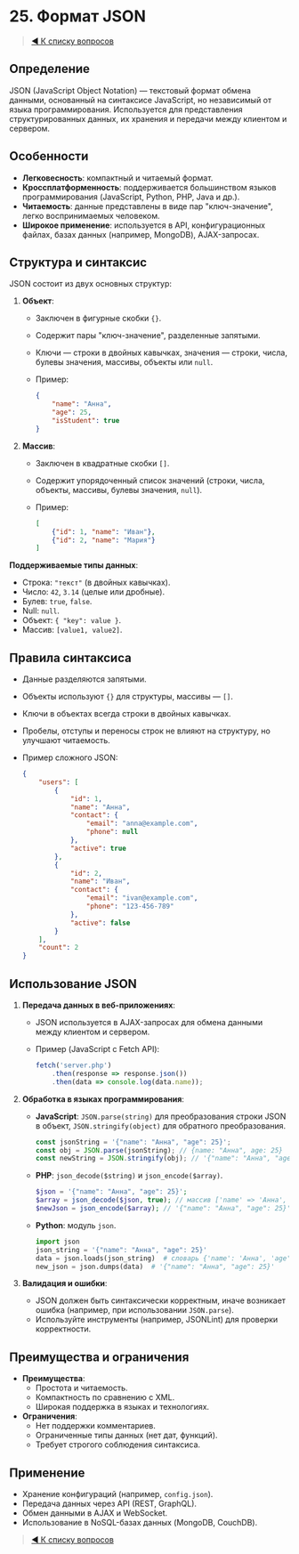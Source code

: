 # 25. Формат JSON

> [◀️ К списку вопросов](../README.md#вопросы)

## Определение

JSON (JavaScript Object Notation) — текстовый формат обмена данными, основанный на синтаксисе JavaScript, но независимый от языка программирования. Используется для представления структурированных данных, их хранения и передачи между клиентом и сервером.

## Особенности

- **Легковесность**: компактный и читаемый формат.
- **Кроссплатформенность**: поддерживается большинством языков программирования (JavaScript, Python, PHP, Java и др.).
- **Читаемость**: данные представлены в виде пар "ключ-значение", легко воспринимаемых человеком.
- **Широкое применение**: используется в API, конфигурационных файлах, базах данных (например, MongoDB), AJAX-запросах.

## Структура и синтаксис

JSON состоит из двух основных структур:

1. **Объект**:
   - Заключен в фигурные скобки `{}`.
   - Содержит пары "ключ-значение", разделенные запятыми.
   - Ключи — строки в двойных кавычках, значения — строки, числа, булевы значения, массивы, объекты или `null`.
   - Пример:

     ```json
     {
         "name": "Анна",
         "age": 25,
         "isStudent": true
     }
     ```

2. **Массив**:
   - Заключен в квадратные скобки `[]`.
   - Содержит упорядоченный список значений (строки, числа, объекты, массивы, булевы значения, `null`).
   - Пример:

     ```json
     [
         {"id": 1, "name": "Иван"},
         {"id": 2, "name": "Мария"}
     ]
     ```

**Поддерживаемые типы данных**:

- Строка: `"текст"` (в двойных кавычках).
- Число: `42`, `3.14` (целые или дробные).
- Булев: `true`, `false`.
- Null: `null`.
- Объект: `{ "key": value }`.
- Массив: `[value1, value2]`.

## Правила синтаксиса

- Данные разделяются запятыми.
- Объекты используют `{}` для структуры, массивы — `[]`.
- Ключи в объектах всегда строки в двойных кавычках.
- Пробелы, отступы и переносы строк не влияют на структуру, но улучшают читаемость.
- Пример сложного JSON:

  ```json
  {
      "users": [
          {
              "id": 1,
              "name": "Анна",
              "contact": {
                  "email": "anna@example.com",
                  "phone": null
              },
              "active": true
          },
          {
              "id": 2,
              "name": "Иван",
              "contact": {
                  "email": "ivan@example.com",
                  "phone": "123-456-789"
              },
              "active": false
          }
      ],
      "count": 2
  }
  ```

## Использование JSON

1. **Передача данных в веб-приложениях**:
   - JSON используется в AJAX-запросах для обмена данными между клиентом и сервером.
   - Пример (JavaScript с Fetch API):

     ```javascript
     fetch('server.php')
         .then(response => response.json())
         .then(data => console.log(data.name));
     ```

2. **Обработка в языках программирования**:
   - **JavaScript**: `JSON.parse(string)` для преобразования строки JSON в объект, `JSON.stringify(object)` для обратного преобразования.

     ```javascript
     const jsonString = '{"name": "Анна", "age": 25}';
     const obj = JSON.parse(jsonString); // {name: "Анна", age: 25}
     const newString = JSON.stringify(obj); // '{"name": "Анна", "age": 25}'
     ```

   - **PHP**: `json_decode($string)` и `json_encode($array)`.

     ```php
     $json = '{"name": "Анна", "age": 25}';
     $array = json_decode($json, true); // массив ['name' => 'Анна', 'age' => 25]
     $newJson = json_encode($array); // '{"name": "Анна", "age": 25}'
     ```

   - **Python**: модуль `json`.

     ```python
     import json
     json_string = '{"name": "Анна", "age": 25}'
     data = json.loads(json_string)  # словарь {'name': 'Анна', 'age': 25}
     new_json = json.dumps(data)  # '{"name": "Анна", "age": 25}'
     ```

3. **Валидация и ошибки**:
   - JSON должен быть синтаксически корректным, иначе возникает ошибка (например, при использовании `JSON.parse`).
   - Используйте инструменты (например, JSONLint) для проверки корректности.

## Преимущества и ограничения

- **Преимущества**:
  - Простота и читаемость.
  - Компактность по сравнению с XML.
  - Широкая поддержка в языках и технологиях.
- **Ограничения**:
  - Нет поддержки комментариев.
  - Ограниченные типы данных (нет дат, функций).
  - Требует строгого соблюдения синтаксиса.

## Применение

- Хранение конфигураций (например, `config.json`).
- Передача данных через API (REST, GraphQL).
- Обмен данными в AJAX и WebSocket.
- Использование в NoSQL-базах данных (MongoDB, CouchDB).

> [◀️ К списку вопросов](../README.md#вопросы)
